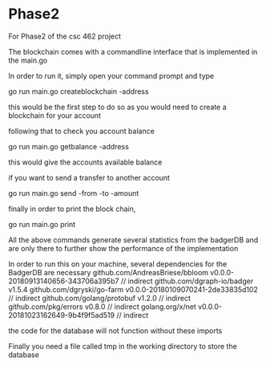 # Phase2
For Phase2 of the csc 462 project

The blockchain comes with a commandline interface that is implemented in the main.go

In order to run it, simply open your command prompt and type

go run main.go createblockchain -address <Name for the address>

this would be the first step to do so as you would need to create a blockchain for your account

following that to check you account balance

go run main.go getbalance -address <Name of your address>

this would give the accounts available balance

if you want to send a transfer to another account

go run main.go send -from <from account name> -to <to account name> -amount <value to be sent>

finally in order to print the block chain,

go run main.go print

All the above commands generate several statistics from the badgerDB and are only there to further show the
performance of the implementation

In order to run this on your machine, several dependencies for the BadgerDB are necessary
  github.com/AndreasBriese/bbloom v0.0.0-20180913140656-343706a395b7 // indirect
	github.com/dgraph-io/badger v1.5.4
	github.com/dgryski/go-farm v0.0.0-20180109070241-2de33835d102 // indirect
	github.com/golang/protobuf v1.2.0 // indirect
	github.com/pkg/errors v0.8.0 // indirect
	golang.org/x/net v0.0.0-20181023162649-9b4f9f5ad519 // indirect
  
the code for the database will not function without these imports
  
Finally you need a file called tmp in the working directory to store the database
  
